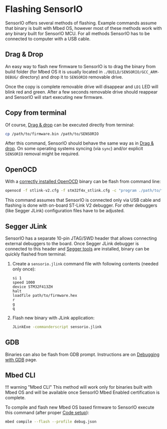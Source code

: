 # Flashing SensorIO

SensorIO offers several methods of flashing. Example commands assume that binary is built with Mbed OS, however most of these methods work with any binary built for SensorIO MCU.
For all methods SensorIO has to be connected to computer with a USB cable.

## Drag & Drop

An easy way to flash new firmware to SensorIO is to drag the binary from build folder (for Mbed OS it is usually located in `./BUILD/SENSORIO/GCC_ARM-DEBUG/` directory) and drop it to `SENSORIO` removable drive.

Once the copy is complete removable drive will disappear and `LD1` LED will blink red and green. After a few seconds removable drive should reappear and SensorIO will start executing new firmware.

## Copy from terminal

Of course, [Drag & drop](#drag-drop) can be executed directly from terminal:

```bash
cp /path/to/firmware.bin /path/to/SENSORIO
```

After this command, SensorIO should behave the same way as in [Drag & drop](#drag-drop). On some operating systems syncing (via `sync`) and/or explicit `SENSORIO` removal might be required.

## OpenOCD

With a [correctly installed OpenOCD](./tools.md#openocd) binary can be flash from command line:

```bash
openocd -f stlink-v2.cfg -f stm32f4x_stlink.cfg -c "program ./path/to/firmware.elf verify reset exit"
```

This command assumes that SensorIO is connected only via USB cable and flashing is done with on-board ST-Link V2 debugger. For other debuggers (like Segger JLink) configuration files have to be adjusted.

## Segger JLink

SensorIO has a separate 10-pin JTAG/SWD header that allows connecting external debuggers to the board. Once Segger JLink debugger is connected to this header and [Segger tools](./tools.md#segger-jlink) are installed, binary can be quickly flashed from terminal:

1. Create a `sensorio.jlink` command file with following contents (needed only once):

    ```
    si 1
    speed 1000
    device STM32F413ZH
    halt
    loadfile path/to/firmware.hex
    r
    g
    q
    ```

2. Flash new binary with JLink application:

    ```bash
    JLinkExe -commanderscript sensorio.jlink
    ```

## GDB

Binaries can also be flash from GDB prompt. Instructions are on [Debugging with GDB](./debugging.md#gdb) page.

## Mbed CLI

!!! warning "Mbed CLI"
    This method will work only for binaries built with Mbed OS and will be available once SensorIO Mbed Enabled certification is complete.

To compile and flash new Mbed OS based firmware to SensorIO execute this command (after proper [Code setup](./code-setup.md)):

```bash
mbed compile --flash --profile debug.json
```
